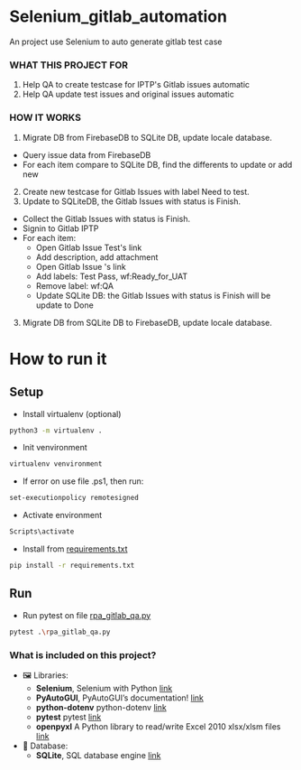 # Selenium_gitlab_automation
An project use Selenium to auto generate gitlab test case 



### WHAT THIS PROJECT FOR


1. Help QA to create testcase for IPTP's Gitlab issues automatic
3. Help QA update test issues and original issues automatic


### HOW IT WORKS

1. Migrate DB from FirebaseDB to SQLite DB, update locale database.
 - Query issue data from FirebaseDB
 - For each item compare to SQLite DB, find the differents to update or add new
2. Create new testcase for Gitlab Issues with label Need to test.
2. Update to SQLiteDB, the Gitlab Issues with status is Finish.
 - Collect the Gitlab Issues with status is Finish.
 - Signin to Gitlab IPTP
 - For each item:
   - Open Gitlab Issue Test's link
   - Add description, add attachment
   - Open Gitlab Issue 's link
   - Add labels: Test Pass, wf:Ready_for_UAT
   - Remove label: wf:QA
   - Update SQLite DB: the Gitlab Issues with status is Finish will be update to Done
3. Migrate DB from SQLite DB to FirebaseDB, update locale database.

# How to run it

## Setup

- Install virtualenv (optional)
```bash
python3 -m virtualenv .   
```
- Init venvironment
```bash
virtualenv venvironment 
```
- If error on use file .ps1, then run:
```bash
set-executionpolicy remotesigned
```
- Activate environment
```bash
Scripts\activate
```
- Install from [requirements.txt](requirements.txt)
```bash
pip install -r requirements.txt
```

## Run
- Run pytest on file [rpa_gitlab_qa.py](rpa_gitlab_qa.py)
```bash
pytest .\rpa_gitlab_qa.py
```


### What is included on this project?

- 🖼️ Libraries:
  * **Selenium**, Selenium with Python [link](https://selenium-python.readthedocs.io/index.html)
  * **PyAutoGUI**, PyAutoGUI’s documentation! [link](https://pyautogui.readthedocs.io/en/latest/)
  * **python-dotenv** python-dotenv [link](https://pypi.org/project/python-dotenv/)
  * **pytest** pytest [link](https://docs.pytest.org/en/7.3.x/)
  * **openpyxl** A Python library to read/write Excel 2010 xlsx/xlsm files [link](https://openpyxl.readthedocs.io/en/stable/)
- 🐋 Database:
  * **SQLite**, SQL database engine [link](https://www.sqlite.org/index.html)
